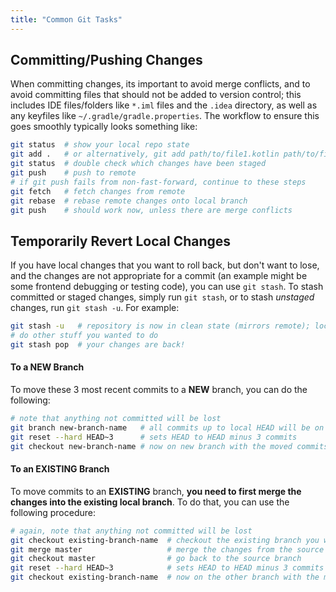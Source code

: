 ```yaml
---
title: "Common Git Tasks"
---
```


## Committing/Pushing Changes
When committing changes, its important to avoid merge conflicts, and to avoid committing 
files that should not be added to version control; this includes IDE files/folders like 
`*.iml` files and the `.idea` directory, as well as any keyfiles like `~/.gradle/gradle.properties`.
The workflow to ensure this goes smoothly typically looks something like:
```bash
git status  # show your local repo state
git add .   # or alternatively, git add path/to/file1.kotlin path/to/file2.vue ... etc.
git status  # double check which changes have been staged 
git push    # push to remote
# if git push fails from non-fast-forward, continue to these steps
git fetch   # fetch changes from remote
git rebase  # rebase remote changes onto local branch
git push    # should work now, unless there are merge conflicts
```

## Temporarily Revert Local Changes 
If you have local changes that you want to roll back, but don't want to lose, and the changes 
are not appropriate for a commit (an example might be some frontend debugging or testing code),
you can use `git stash`. To stash committed or staged changes, simply run `git stash`, or to stash 
*unstaged* changes, run `git stash -u`. For example:
```bash
git stash -u   # repository is now in clean state (mirrors remote); local changes are gone
# do other stuff you wanted to do 
git stash pop  # your changes are back!
```

#### To a NEW Branch
To move these 3 most recent commits to a **NEW** branch, you can do the following:
```bash
# note that anything not committed will be lost 
git branch new-branch-name   # all commits up to local HEAD will be on new branch
git reset --hard HEAD~3      # sets HEAD to HEAD minus 3 commits
git checkout new-branch-name # now on new branch with the moved commits
```

#### To an EXISTING Branch
To move commits to an **EXISTING** branch, **you need to first merge the changes into the existing 
local branch**. To do that, you can use the following procedure:
```bash
# again, note that anything not committed will be lost
git checkout existing-branch-name  # checkout the existing branch you want to move to
git merge master                   # merge the changes from the source branch into the other
git checkout master                # go back to the source branch 
git reset --hard HEAD~3            # sets HEAD to HEAD minus 3 commits
git checkout existing-branch-name  # now on the other branch with the moved commits
```